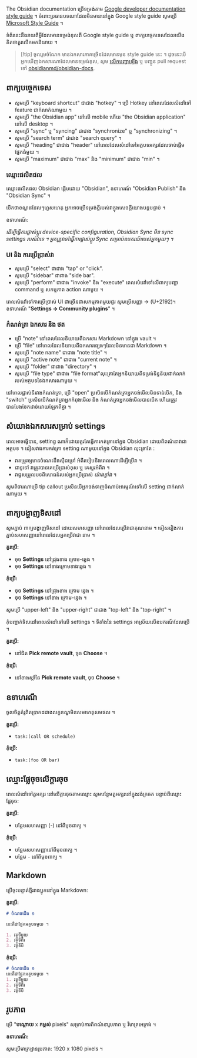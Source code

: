 The Obsidian documentation ប្រើទម្រង់តាម [Google developer documentation style guide](https://developers.google.com/style) ។ ចំពោះប្រធានបទណាដែលមិនមាននៅក្នុង Google style guide សូមប្រើ [Microsoft Style Guide](https://learn.microsoft.com/en-us/style-guide/) ។

ទំព័រនេះនឹងរាយពីអ្វីដែលមានទម្រង់ខុសពី Google style guide ឬ ពាក្យបច្ចេកទេសដែលយើងគិតថាគួរលើកមកនិយាយ ។

> [!tip] ចូលរួមចំណែក
> មានឯកសារភាគច្រើនដែលមានមុន style guide នេះ ។ ដូចនេះបើអ្នកឃើញឯកសារណាដែលមានទម្រង់ខុស, សូម [លើកបញ្ហាឡើង](https://github.com/obsidianmd/obsidian-docs/issues/new) ឬ បញ្ជូន pull request ទៅ [obsidianmd/obsidian-docs](https://github.com/obsidianmd/obsidian-docs).

## ពាក្យបច្ចេកទេស

- សូមប្រើ "keyboard shortcut" ជាជាង "hotkey" ។ ប្រើ Hotkey នៅពេលដែលសំដៅទៅ feature ជាក់លាក់ណាមួយ ។
- សូមប្រើ "the Obsidian app" នៅលើ mobile ហើយ "the Obsidian application" នៅលើ desktop ។
- សូមប្រើ "sync" ឬ "syncing" ជាជាង "synchronize" ឬ "synchronizing" ។
- សូមប្រើ "search term" ជាជាង "search query" ។
- សូមប្រើ "heading" ជាជាង "header" នៅពេលដែលសំដៅទៅអត្ថបទអក្សរដែលចាប់ផ្តើមផ្នែកធំមួយ ។
- សូមប្រើ "maximum" ជាជាង "max" និង "minimum" ជាជាង "min" ។

### ឈ្មោះផលិតផល

ឈ្មោះផលិតផល Obsidian ផ្តើមដោយ "Obsidian", ឧទាហរណ៍ "Obsidian Publish" និង "Obsidian Sync" ។

បើកថាខណ្ឌដដែលៗហួសហេតុ អ្នកអាចប្រើទម្រង់ខ្លីរបស់វាក្នុងសេចក្ដីយោងបន្តបន្ទាប់ ។

ឧទាហរណ៍:

_ដើម្បីធ្វើការផ្លាស់ប្តូរ device-specific configuration, Obsidian Sync មិន sync settings របស់វាទេ ។ អ្នកត្រូវទៅធ្វើការផ្លាស់ប្តូរ Sync សម្រាប់ឧបករណ៍របស់អ្នកមួយៗ ។_

### UI និង ការប្រើប្រាស់វា

- សូមប្រើ "select" ជាជាង "tap" or "click".
- សូមប្រើ "sidebar" ជាជាង "side bar".
- សូមប្រើ "perform" ជាជាង "invoke" និង "execute" ពេលសំដៅទៅលើពាក្យបញ្ជា command ឬ សកម្មភាព action ណាមួយ ។

ពេលសំដៅទៅការប្រើប្រាស់ UI ជាច្រើនជាសកម្មភាពមួយជួរ សូមប្រើសញ្ញា → (U+2192)។ ឧទាហរណ៍ "**Settings → Community plugins**" ។

### កំណត់ត្រា ឯកសារ និង ថត

- ប្រើ "note" នៅពេលដែលនិយាយពីឯកសារ Markdown នៅក្នុង vault ។
- ប្រើ "file" នៅពេលដែលនិយាយពីឯកសារផ្សេងៗដែលមិនមានជា Markdown ។
- សូមប្រើ "note name" ជាជាង "note title" ។
- សូមប្រើ "active note" ជាជាង "current note" ។
- សូមប្រើ "folder" ជាជាង "directory" ។
- សូមប្រើ "file type" ជាជាង "file format"​​ លុះត្រាតែអ្នកនិយាយពីទម្រង់ទិន្នន័យជាក់លាក់របស់អត្ថបទនៃឯកសារណាមួយ ។

នៅពេលផ្លាស់ទីរវាងកំណត់ត្រា, ប្រើ "open" ប្រសិនបើកំណត់ត្រាអ្នកចង់មើលមិនទាន់បើក, និង "switch" ប្រសិនបើកំណត់ត្រាអ្នកកំពុងមើល និង​ កំណត់ត្រាអ្នកចង់មើលបានបើក ហើយត្រូវបានបែងចែកដាច់ដោយឡែកពីគ្នា ។

## សំយោងឯកសារសម្រាប់ settings

ពេលអាចធ្វើបាន, setting ណាក៏ដោយគួរតែធ្វើការកត់ត្រានៅក្នុង Obsidian ដោយពិពណ៌នាវាជាអត្ថបទ ។ ជៀសវាងការកត់ត្រា setting ណាមួយនៅក្នុង Obsidian លុះត្រាតែ :

- វាតម្រូវឲ្យមានចំណេះដឹងស៊ីជម្រៅ អំពីរបៀបនិងពេលណាដើម្បីប្រើវា ។
- ជាទូទៅ វាត្រូវបានគេប្រើប្រាស់ខុស ឬ គេសួរអំពីវា ។
- វាជួសម្រួលបទពិសោធន៍របស់អ្នកប្រើប្រាស់ _យ៉ាងខ្លាំង_ ។

សូមពិចារណាប្រើ tip callout ប្រសិនបើអ្នកចង់ទាញចំណាប់អារម្មណ៍ទៅលើ setting ជាក់លាក់ណាមួយ ។

## ពាក្យបង្ហាញទិសដៅ

សូមភ្ជាប់ ពាក្យបង្ហាញទិសដៅ ដោយសហសញ្ញា នៅពេលដែលប្រើវាជាគុណនាម ។ ចៀសវៀងការភ្ជាប់សហសញ្ញានៅពេលដែលអ្នកប្រើវាជា នាម ។

**គួរប្រើ:**

- ចុច **Settings** នៅជ្រុងខាង ក្រោម-ឆ្វេង ។
- ចុច **Settings** នៅខាងក្រោមខាងឆ្វេង ។

**កុំប្រើ:**

- ចុច **Settings** នៅជ្រុងខាង ក្រោម ឆ្វេង ។
- ចុច **Settings** នៅខាង ក្រោម-ឆ្វេង ។

សូមប្រើ "upper-left" និង "upper-right" ជាជាង "top-left" និង "top-right" ។

កុំបញ្ជាក់ទិសដៅពេលសំដៅទៅលើ settings​ ។ ទីតាំងនៃ settings អាស្រ័យលើឧបករណ៍ដែលប្រើ ។

**គួរប្រើ:**

- នៅជិត **Pick remote vault**, ចុច **Choose** ។

**កុំប្រើ:**

- នៅខាងស្ដាំនៃ **Pick remote vault**, ចុច **Choose** ។

## ឧទាហរណ៏

ចូលចិត្តគំរូពិតប្រាកដជាងលក្ខខណ្ឌមិនសមហេតុសមផល ។

**គួរប្រើ:**

- `task:(call OR schedule)`

**កុំប្រើ:**

- `task:(foo OR bar)`

## ឈ្មោះផ្លែចុចលើក្តារចុច

ពេលសំដៅទៅតួអក្សរ នៅលើក្ដារចុចតាមឈ្មោះ សូមបន្ថែមតួអក្សរនៅក្នុងវង់ក្រចក បន្ទាប់ពីឈ្មោះផ្លែចុច:

**គួរប្រើ:**

- បន្ថែមសហសញ្ញា (-) នៅពីមុខពាក្យ ។

**កុំប្រើ:**

- បន្ថែមសហសញ្ញានៅពីមុខពាក្យ ។
- បន្ថែម `-` នៅពីមុខពាក្យ ។

## Markdown

ប្រើចុះបន្ទាត់ថ្មីរវាងប្លុកនៅក្នុង Markdown:

**គួរប្រើ:**

```md
# ចំណងជើង ១

នេះគឺជាផ្នែកអត្ថបទមួយ ។

1. វត្ថុទីមួយ
2. វត្ថុទីពីរ
3. វត្ថុទីបី
```

**កុំប្រើ:**

```md
# ចំណងជើង ១
នេះគឺជាផ្នែកអត្ថបទមួយ ។
1. វត្ថុទីមួយ
2. វត្ថុទីពីរ
3. វត្ថុទីបី
```

## រូបភាព

ប្រើ "**បណ្តោយ** x **កម្ពស់** pixels" សម្រាប់ការពិពណ៌នារូបភាព ឬ វិមាត្រអេក្រង់ ។

**ឧទាហរណ៏:**

សូមប្រើមាត្រដ្ឋានរូបភាព: 1920 x 1080 pixels ។

